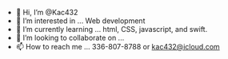 - 👋 Hi, I’m @Kac432
- 👀 I’m interested in ... Web development
- 🌱 I’m currently learning ... html, CSS, javascript, and swift.
- 💞️ I’m looking to collaborate on ...
- 📫 How to reach me ... 336-807-8788 or kac432@icloud.com

<!---
Kac432/Kac432 is a ✨ special ✨ repository because its `README.md` (this file) appears on your GitHub profile.
You can click the Preview link to take a look at your changes.
--->
